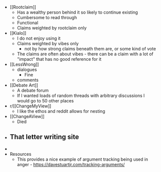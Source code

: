 - [[Rootclaim]]
	- Has a wealthy person behind it so likely to continue existing
	- Cumbersome to read through
	- Functional
	- Claims weighted by rootclaim only
- [[Kialo]]
	- I do not enjoy using it
	- Claims weighted by vibes only
		- not by how strong claims beneath them are, or some kind of vote
	- The claims are often about vibes - there can be a claim with a lot of "impact" that has no good reference for it
- [[LessWrong]]
	- dialogues
		- Fine
	- comments
- [[Debate Art]]
	- A debate forum
	- If I wanted loads of random threads with arbitrary discussions I would go to 50 other places
- r/[[ChangeMyView]]
	- I like the ethos and reddit allows for nesting
- [[ChangeAView]]
	- Died
- That letter writing site
	-
-
- Resources
	- This provides a nice example of argument tracking being used in anger - https://davestuartjr.com/tracking-arguments/